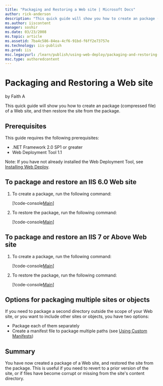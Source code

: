 ```yaml
---
title: "Packaging and Restoring a Web site | Microsoft Docs"
author: rick-anderson
description: "This quick guide will show you how to create an package (compressed file) of a Web site, and then restore the site from the package. Prerequisites This guide..."
ms.author: iiscontent
manager: soshir
ms.date: 03/23/2008
ms.topic: article
ms.assetid: 7ba4c586-84ea-4cf6-91bd-f6ff2e73757e
ms.technology: iis-publish
ms.prod: iis
msc.legacyurl: /learn/publish/using-web-deploy/packaging-and-restoring-a-web-site
msc.type: authoredcontent
---
```

Packaging and Restoring a Web site
====================
by Faith A

This quick guide will show you how to create an package (compressed file) of a Web site, and then restore the site from the package.

## Prerequisites

This guide requires the following prerequisites:

- .NET Framework 2.0 SP1 or greater
- Web Deployment Tool 1.1

Note: If you have not already installed the Web Deployment Tool, see [Installing Web Deploy](use-the-web-deployment-tool.md "Installing Web Deploy").

## To package and restore an IIS 6.0 Web site

1. To create a package, run the following command:  

    [!code-console[Main](packaging-and-restoring-a-web-site/samples/sample1.cmd)]
2. To restore the package, run the following command:  

    [!code-console[Main](packaging-and-restoring-a-web-site/samples/sample2.cmd)]

## To package and restore an IIS 7 or Above Web site

1. To create a package, run the following command:  

    [!code-console[Main](packaging-and-restoring-a-web-site/samples/sample3.cmd)]
2. To restore the package, run the following command:  

    [!code-console[Main](packaging-and-restoring-a-web-site/samples/sample4.cmd)]

## Options for packaging multiple sites or objects

If you need to package a second directory outside the scope of your Web site, or you want to include other sites or objects, you have two options:

- Package each of them separately
- Create a manifest file to package multiple paths (see [Using Custom Manifests](using-custom-manifests.md "Using Custom Manifests"))

## Summary

You have now created a package of a Web site, and restored the site from the package. This is useful if you need to revert to a prior version of the site, or if files have become corrupt or missing from the site's content directory.